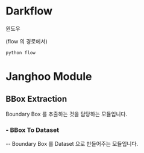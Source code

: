 # Darkflow

윈도우

(flow 의 경로에서)

```
python flow  
```



# Janghoo Module

## BBox Extraction

Boundary Box 를 추출하는 것을 담당하는 모듈입니다.

### - BBox To Dataset
-- Boundary Box 를 Dataset 으로 만들어주는 모듈입니다.

